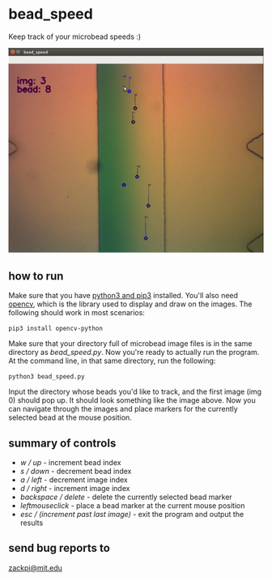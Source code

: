 # bead_speed

Keep track of your microbead speeds :)

![Sample Image](bead_speed.png)

## how to run

Make sure that you have [python3 and pip3](https://realpython.com/installing-python/) installed.
You'll also need [opencv](https://opencv.org/), which is the library used to display and draw on the images. The following should work in most scenarios:
```
pip3 install opencv-python
```

Make sure that your directory full of microbead image files is in the same directory as *bead_speed.py*.
Now you're ready to actually run the program. At the command line, in that same directory, run the following:
```
python3 bead_speed.py
```

Input the directory whose beads you'd like to track, and the first image (img 0) should pop up. It should look something like the image above. Now you can navigate through the images and place markers for the currently selected bead at the mouse position.

## summary of controls

- *w / up* - increment bead index
- *s / down* - decrement bead index
- *a / left* - decrement image index
- *d / right* - increment image index
- *backspace / delete* - delete the currently selected bead marker
- *leftmouseclick* - place a bead marker at the current mouse position
- *esc / (increment past last image)* - exit the program and output the results

## send bug reports to

zackpi@mit.edu
